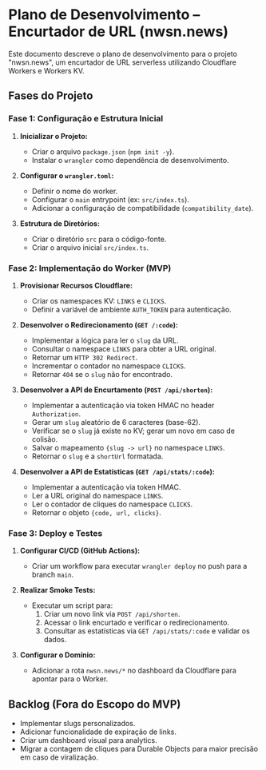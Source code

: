 # Plano de Desenvolvimento – Encurtador de URL (nwsn.news)

Este documento descreve o plano de desenvolvimento para o projeto "nwsn.news", um encurtador de URL serverless utilizando Cloudflare Workers e Workers KV.

## Fases do Projeto

### Fase 1: Configuração e Estrutura Inicial

1.  **Inicializar o Projeto:**
    *   Criar o arquivo `package.json` (`npm init -y`).
    *   Instalar o `wrangler` como dependência de desenvolvimento.

2.  **Configurar o `wrangler.toml`:**
    *   Definir o nome do worker.
    *   Configurar o `main` entrypoint (ex: `src/index.ts`).
    *   Adicionar a configuração de compatibilidade (`compatibility_date`).

3.  **Estrutura de Diretórios:**
    *   Criar o diretório `src` para o código-fonte.
    *   Criar o arquivo inicial `src/index.ts`.

### Fase 2: Implementação do Worker (MVP)

1.  **Provisionar Recursos Cloudflare:**
    *   Criar os namespaces KV: `LINKS` e `CLICKS`.
    *   Definir a variável de ambiente `AUTH_TOKEN` para autenticação.

2.  **Desenvolver o Redirecionamento (`GET /:code`):**
    *   Implementar a lógica para ler o `slug` da URL.
    *   Consultar o namespace `LINKS` para obter a URL original.
    *   Retornar um `HTTP 302 Redirect`.
    *   Incrementar o contador no namespace `CLICKS`.
    *   Retornar `404` se o `slug` não for encontrado.

3.  **Desenvolver a API de Encurtamento (`POST /api/shorten`):**
    *   Implementar a autenticação via token HMAC no header `Authorization`.
    *   Gerar um `slug` aleatório de 6 caracteres (base-62).
    *   Verificar se o `slug` já existe no KV; gerar um novo em caso de colisão.
    *   Salvar o mapeamento `{slug -> url}` no namespace `LINKS`.
    *   Retornar o `slug` e a `shortUrl` formatada.

4.  **Desenvolver a API de Estatísticas (`GET /api/stats/:code`):**
    *   Implementar a autenticação via token HMAC.
    *   Ler a URL original do namespace `LINKS`.
    *   Ler o contador de cliques do namespace `CLICKS`.
    *   Retornar o objeto `{code, url, clicks}`.

### Fase 3: Deploy e Testes

1.  **Configurar CI/CD (GitHub Actions):**
    *   Criar um workflow para executar `wrangler deploy` no push para a branch `main`.

2.  **Realizar Smoke Tests:**
    *   Executar um script para:
        1.  Criar um novo link via `POST /api/shorten`.
        2.  Acessar o link encurtado e verificar o redirecionamento.
        3.  Consultar as estatísticas via `GET /api/stats/:code` e validar os dados.

3.  **Configurar o Domínio:**
    *   Adicionar a rota `nwsn.news/*` no dashboard da Cloudflare para apontar para o Worker.

## Backlog (Fora do Escopo do MVP)

*   Implementar slugs personalizados.
*   Adicionar funcionalidade de expiração de links.
*   Criar um dashboard visual para analytics.
*   Migrar a contagem de cliques para Durable Objects para maior precisão em caso de viralização.
